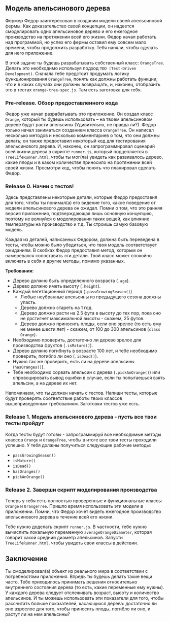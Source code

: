 ## Модель апельсинового дерева

Фермер Федор заинтересован в создании модели своей апельсиновой фермы. Как доказательство своей концепции, он надеется смоделировать одно апельсиновое дерево и его ежегодное производство на протяжении всей его жизни. Федор начал работать над программой, но успех его фермы оставил ему совсем мало времени, чтобы продолжить разработку. Тебя наняли, чтобы сделать для него приложение.

В этой задаче ты будешь разрабатывать собственный класс: `OrangeTree`. Делать это необходимо используя подход `TDD (Test-Driven Development)`. Сначала тебе предстоит продумать логику функционирования `OrangeTree`, понять как должны работать функции, что и в каких случаях они должны возвращать, и, наконец, отобразить это в тестах `orange-tree-spec.js`. Там есть заготовка для тебя.


### Pre-release. Обзор предоставленного кода

Федор уже начал разрабатывать это приложение. Он создал класс `Orange`, который ты будешь использовать – на твоем апельсиновом дереве будут расти апельсины (Удивительно, не правда ли?). Федор только начал заниматься созданием класса `OrangeTree`. Он написал несколько методов и  несколько комментариев о том, что они должны делать; он также предоставил некоторый код для тестирования апельсинового дерева. И, наконец, он запрограммировал сценарий всей жизни дерева в скрипте `runner.js`, который подцепляется в `TreeLifeRunner.html`, чтобы ты мог(ла) увидеть как развивалось дерево, какие плоды и в каком количестве приносило на протяжении всей своей жизни. Просмотри код, чтобы понять что планировал сделать Федор.

### Release 0. Начни с тестов!

Здесь представлены некоторые детали, которые Федор предоставил для того, чтобы ты понимал(а) его видение того, какое поведение от модели апельсинового дерева он ожидал. Помни о том, что это ранняя версия приложения, подтверждающая лишь основную концепцию, поэтому не волнуйся о моделировании таких вещей, как влияние температуры на производство и т.д. Ты строишь самую базовую модель.

Каждая из деталей, написанных Федором, должна быть переведена в тесты, чтобы можно было убедиться, что твоя модель соответствует ожиданиям. В скобках Федор предоставил метод, которым он намеревался сопоставить эти детали. Твой класс может спокойно включать в себя и другие методы, помимо указанных.

__Требования:__
- Дерево должно быть определенного возраста (`.age`).
- Дерево должно иметь высоту (`.height`).
- Каждый вегетационный период (`.passGrowingSeason()`) 
  - Любые неубранные апельсины из предыдущего сезона должны упасть.
  - Дерево должно стареть на 1 год.
  - Дерево должно расти на 2.5 фута в высоту до тех пор, пока оно не достигнет максимальной высоты - скажем, 25 футов.
  - Дерево должно приносить плоды, если оно зрелое (то есть ему не менее шести лет) - скажем, от 100 до 300 апельсинов (`class Orange`).
- Необходимо проверить, достаточно ли дерево зрелое для производства фруктов (`.isMature()`).
- Дерево должно погибнуть в возрасте 100 лет, и тебе необходимо проверить, погибло ли оно (`.isDead()`).
- Нужно так же проверить, есть ли на дереве апельсины (`hasOranges()`).
- Тебе необходимо сорвать апельсин с дерева (`.pickAnOrange()`) или спровоцировать вывод ошибки в случае, если ты попытаешься взять апельсин, а на дереве их нет.

Напоминаем, что ты должен начать с тестов. Напиши тесты, которые будут проверять соответствие работы твоих классов вышеприведенным требованиям. Заготовки тестов уже есть.


### Release 1. Модель апельсинового дерева - пусть все твои тесты пройдут

Когда тесты будут готовы - запрограммируй все необходимые методы классов `Orange` и `OrangeTree`, чтобы в итоге все твои тесты проходили успешно. У тебя должны получиться следующие рабочие методы:
- `passGrowingSeason()`
- `isMature()`
- `isDead()`
- `hasOranges()`
- `pickAnOrange()`


### Release 2. Заверши скрипт моделирования производства

Теперь у тебя есть полностью проверенные и функциональные классы `Orange` и `OrangeTree`. Пришло время использовать эти модели в приложении. Помни, что Федор хочет видеть ежегодное производство апельсинового дерева в течение всей его жизни.

Тебе нужно доделать скрипт `runner.js`. В частности, тебе нужно вычислить локальную переменную `averageOrangeDiameter`, которая говорит какой средний диаметр апельсинов. Запусти `TreeLifeRunner.html`, чтобы увидеть свои классы в действии.


## Заключение

Ты смоделировал(а) объект из реального мира в соответствии с потребностями приложения. Впредь ты будешь делать такие вещи часто. Тебе приходилось принимать решения относительно внутреннего состояния дерева (то есть, какие переменные ему нужны). У каждого дерева следует отслеживать возраст, высоту и количество апельсинов. И ты можешь использовать эти показатели для того, чтобы рассчитать больше показателей, касающихся дерева: достаточно ли оно взрослое для того, чтобы приносить плоды, погибло ли оно, и растут ли на нем апельсины?

